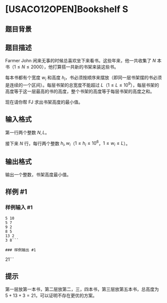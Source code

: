 # [USACO12OPEN]Bookshelf S

## 题目背景



## 题目描述

Farmer John 闲来无事的时候总喜欢坐下来看书。这些年来，他一共收集了 $N$ 本书（$1 \leq N \leq 2000$），他打算搭一共新的书架来装这些书。

每本书都有个宽度 $w_i$ 和高度 $h_i$，书必须按顺序来摆放（即同一层书架摆的书必须是连续的一个区间）。每层书架的总宽度不能超过 $L$（$1 \leq L \leq 10^9$），每层书架的高度等于这一层最高的书的高度，整个书架的高度等于每层书架的高度之和。

现在请你帮 FJ 求出书架高度的最小值。

## 输入格式

第一行两个整数 $N,L$。

接下来 $N$ 行，每行两个整数 $h_i,w_i$（$1 \leq h_i \leq 10^6$，$1 \leq w_i \leq L$）。

## 输出格式

输出一个整数，书架高度最小值。

## 样例 #1

### 样例输入 #1
```
5 10
5 7
9 2
8 5
13 2
3 8```

### 样例输出 #1

```
21```

## 提示

第一层放第一本书，第二层放第二，三，四本书，第三层放第五本书，总高度为 $5+13+3=21$，可以证明不存在更优的方案。
